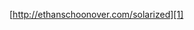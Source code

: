 [http://ethanschoonover.com/solarized][1]

 [1]: http://ethanschoonover.com/solarized "http://ethanschoonover.com/solarized"